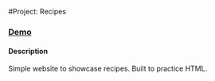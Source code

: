 #Project: Recipes

### [Demo](https://kengyn.github.io/odin-recipes/)

#### Description
Simple website to showcase recipes. Built to practice HTML.

